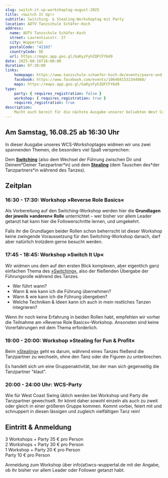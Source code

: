 ```yaml
---
slug: switch-it-up-workshoptag-august-2025
title: »Switch It Up!«
subtitle: Switching- & Stealing-Workshoptag mit Party
location: ADTV Tanzschule Schäfer-Koch
address:
  name: ADTV Tanzschule Schäfer-Koch
  street: Laurentiusstr. 27
  city: Wuppertal
  postalCode: "42103"
  countryCode: DE
  url: https://maps.app.goo.gl/GaKyzFyhZQFCFY6d9
date: 2025-08-16T16:60:00
duration: 07:30:00
links:
    homepage: https://www.tanzschule-schaefer-koch.de/events/paare-und-singles/events-erwachsene-detail?tx_calendarize_calendar%5Baction%5D=detail&tx_calendarize_calendar%5Bcontroller%5D=Calendar&tx_calendarize_calendar%5Bindex%5D=75786&cHash=755feaad219408d97dd826d88ed8bcf8
    facebook: https://www.facebook.com/events/1064681532344988/
    maps: https://maps.app.goo.gl/GaKyzFyhZQFCFY6d9
type:
    party: { requires_registration: false }
    workshop: { requires_registration: true }
    requires_registration: true
description:
    Macht euch bereit für die nächste Ausgabe unserer beliebten West Coast Swing-Party!
---
```


## Am Samstag, 16.08.25 ab 16:30 Uhr

In dieser Ausgabe unseres WCS-Workshoptages widmen wir uns zwei spannenden Themen, die besonders viel Spaß versprechen:

Dem [**Switching**][switching-video] (also dem Wechsel der Führung zwischen Dir und Deinem\*Deiner Tanzpartner\*in) und dem [**Stealing**][stealing-video] (dem Tauschen des\*der Tanzpartners*in während des Tanzes).

## Zeitplan

### 16:30 - 17:30: Workshop »Reverse Role Basics«

Als Vorbereitung auf den Switching-Workshop werden hier die **Grundlagen der jeweils »anderen« Rolle** unterrichtet – wer bisher vor allem Leader getanzt hat kann hier die Followerschritte lernen, und umgekehrt.

Falls ihr die Grundlagen beider Rollen schon beherrscht ist dieser Workshop keine zwingende Voraussetzung für den Switching-Workshop danach, darf aber natürlich trotzdem gerne besucht werden.

### 17:45 - 18:45: Workshop »Switch It Up«

Wir widmen uns dem auf den ersten Blick komplexen, aber eigentlich ganz einfachen Thema des [»Switching«][switching-video], also der fließenden Übergabe der Führungsrolle während des Tanzes.

- Wer führt wann?
- Wann & wie kann ich die Führung übernehmen?
- Wann & wie kann ich die Führung übergeben?
- Welche Techniken & Ideen kann ich auch in mein restliches Tanzen integrieren?

Wenn ihr noch keine Erfahrung in beiden Rollen habt, empfehlen wir vorher die Teilnahme am »Reverse Role Basics«-Workshop.
Ansonsten sind keine Vorerfahrungen mit dem Thema erforderlich.

### 19:00 - 20:00: Workshop »Stealing for Fun & Profit«

Beim [»Stealing«][stealing-video] geht es darum, während eines Tanzes fließend die Tanzpartner zu wechseln, ohne den Tanz oder die Figuren zu unterbrechen.

Es handelt sich um eine Gruppenaktivität, bei der man sich gegenseitig die Tanzpartner "klaut".

### 20:00 - 24:00 Uhr: WCS-Party

Wie für West Coast Swing üblich werden bei Workshop und Party die Tanzpartner gewechselt. Ihr könnt daher sowohl einzeln als auch zu zweit oder gleich in einer größeren Gruppe kommen. Kommt vorbei, feiert mit und schnuppert in diesen lässigen und zugleich vielfältigen Tanz rein!

## Eintritt & Anmeldung

3 Workshops + Party 35 € pro Person<br>
2 Workshops + Party 30 € pro Person<br>
1 Workshop + Party 20 € pro Person<br>
Party 10 € pro Person

Anmeldung zum Workshop über info(at)wcs-wuppertal.de mit der Angabe, ob ihr bisher vor allem Leader oder Follower getanzt habt.

[switching-video]: https://www.youtube.com/watch?v=V3a9Z04ypuM
[stealing-video]: https://www.youtube.com/watch?v=bIkDWVL_p74

